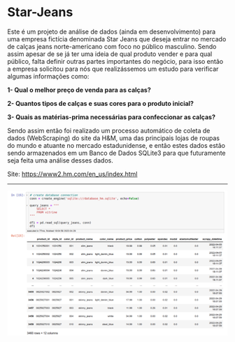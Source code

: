 # Star-Jeans

Este é um projeto de análise de dados (ainda em desenvolvimento) para uma empresa fictícia denominada Star Jeans que deseja entrar no mercado de calças jeans norte-americano com foco no público masculino. Sendo assim apesar de se já ter uma ideia de qual produto vender e para qual público, falta definir outras partes importantes do negócio, para isso então a empresa solicitou para nós que realizássemos um estudo para verificar algumas informações como:

**1- Qual o melhor preço de venda para as calças?**

**2- Quantos tipos de calças e suas cores para o produto inicial?**

**3- Quais as matérias-prima necessárias para confeccionar as calças?**

Sendo assim então foi realizado um processo automático de coleta de dados (WebScraping) do site da H&M, uma das principais lojas de roupas do mundo e atuante no mercado estadunidense, e então estes dados estão sendo armazenados em um Banco de Dados SQLite3 para que futuramente seja feita uma análise desses dados.

Site: https://www2.hm.com/en_us/index.html


---- 


![alt_text](https://github.com/jaohenritm/Star-Jeans/blob/main/imgs/database.png)
